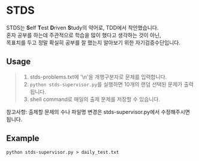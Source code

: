 # STDS

STDS는 **S**elf **T**est **D**riven **S**tudy의 약어로, TDD에서 착안했습니다.
<br>
혼자 공부를 하는데 주관적으로 학습을 많이 했다고 생각하는 것이 아닌, 
<br>
목표치를 두고 정말 확실히 공부를 잘 했는지 알아보기 위한 자기검증수단입니다.

## Usage

> 1. stds-problems.txt에 '\n'을 개행구분자로 문제를 입력합니다.
> 2. `python stds-supervisor.py`를 실행하면 10개의 랜덤 선택된 문제가 출력됩니다. 
> 3. shell command로 매일의 출제 문제를 저장할 수 있습니다.

참고사항: 출제할 문제의 수나 파일명 변경은 stds-supervisor.py에서 수정해주시면 됩니다.
## Example
```shell
python stds-supervisor.py > daily_test.txt 
```


